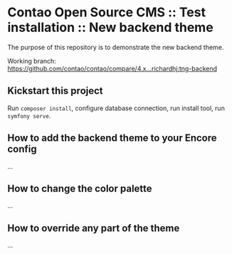 Contao Open Source CMS :: Test installation :: New backend theme
================================================================

The purpose of this repository is to demonstrate the new backend theme.

Working branch: https://github.com/contao/contao/compare/4.x...richardhj:tng-backend

Kickstart this project
----------------------

Run `composer install`, configure database connection, run install tool, run `symfony serve`.

How to add the backend theme to your Encore config
--------------------------------------------------

…

How to change the color palette
-------------------------------

…

How to override any part of the theme
-------------------------------------

…
